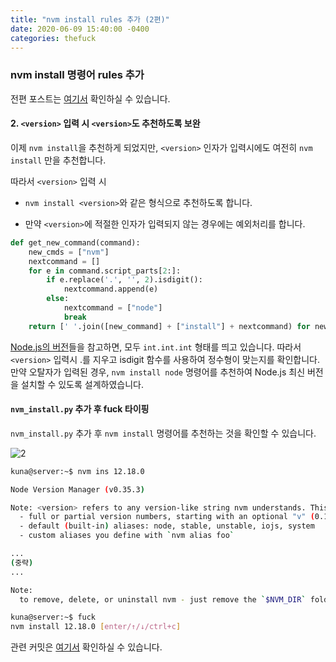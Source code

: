 ```yaml
---
title: "nvm install rules 추가 (2편)"
date: 2020-06-09 15:40:00 -0400
categories: thefuck
---
```


### nvm install 명령어 rules 추가

전편 포스트는 [여기서](https://jokuna.github.io/2020-1-OSS-11/thefuck/nvm_install-1/) 확인하실 수 있습니다.

#### 2. `<version>` 입력 시 `<version>`도 추천하도록 보완

이제 `nvm install`을 추천하게 되었지만, `<version>` 인자가 입력시에도 여전히 `nvm install` 만을 추천합니다. 

따라서 `<version>` 입력 시

- `nvm install <version>`와 같은 형식으로 추천하도록 합니다.

- 만약 `<version>`에 적절한 인자가 입력되지 않는 경우에는 예외처리를 합니다.

```python
def get_new_command(command):
	new_cmds = ["nvm"]
	nextcommand = []
	for e in command.script_parts[2:]:
		if e.replace('.', '', 2).isdigit():
		    nextcommand.append(e)
		else:
		    nextcommand = ["node"]
		    break	
	return [' '.join([new_command] + ["install"] + nextcommand) for new_command in new_cmds] 
```

[Node.js의 버전](https://nodejs.org/ko/download/releases/)들을 참고하면, 모두 `int.int.int` 형태를 띄고 있습니다. 
따라서 `<version>` 입력시 .를 지우고 isdigit 함수를 사용하여 정수형이 맞는지를 확인합니다.
만약 오탈자가 입력된 경우, `nvm install node` 명령어를 추천하여 Node.js 최신 버전을 설치할 수 있도록 설계하였습니다.

#### `nvm_install.py` 추가 후 fuck 타이핑

`nvm_install.py` 추가 후 `nvm install` 명령어를 추천하는 것을 확인할 수 있습니다.

![2](https://user-images.githubusercontent.com/39121933/84117210-1d1f4580-aa6c-11ea-844c-0f150b00b542.png)


```bash
kuna@server:~$ nvm ins 12.18.0

Node Version Manager (v0.35.3)

Note: <version> refers to any version-like string nvm understands. This includes:
  - full or partial version numbers, starting with an optional "v" (0.10, v0.1.2, v1)
  - default (built-in) aliases: node, stable, unstable, iojs, system
  - custom aliases you define with `nvm alias foo`

...
(중략)
...

Note:
  to remove, delete, or uninstall nvm - just remove the `$NVM_DIR` folder (usually `~/.nvm`)

kuna@server:~$ fuck
nvm install 12.18.0 [enter/↑/↓/ctrl+c]
```

관련 커밋은 [여기서](https://github.com/20-1-SKKU-OSS/2020-1-OSS-11/commit/c5edace794e2e06a7649e1ee6cc3103b972e3c82) 확인하실 수 있습니다.

&nbsp;&nbsp;&nbsp;&nbsp;
